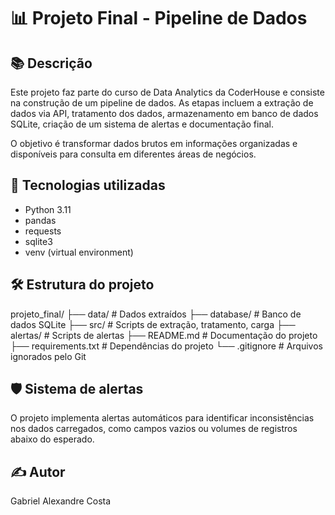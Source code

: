 # 📊 Projeto Final - Pipeline de Dados

## 📚 Descrição
Este projeto faz parte do curso de Data Analytics da CoderHouse e consiste na construção de um pipeline de dados. As etapas incluem a extração de dados via API, tratamento dos dados, armazenamento em banco de dados SQLite, criação de um sistema de alertas e documentação final.

O objetivo é transformar dados brutos em informações organizadas e disponíveis para consulta em diferentes áreas de negócios.

## 🚀 Tecnologias utilizadas
- Python 3.11
- pandas
- requests
- sqlite3
- venv (virtual environment)

## 🛠️ Estrutura do projeto

projeto_final/ 
├── data/ # Dados extraídos
├── database/ # Banco de dados SQLite 
├── src/ # Scripts de extração, tratamento, carga 
├── alertas/ # Scripts de alertas 
├── README.md # Documentação do projeto 
├── requirements.txt # Dependências do projeto 
└── .gitignore # Arquivos ignorados pelo Git


## 🛡️ Sistema de alertas

O projeto implementa alertas automáticos para identificar inconsistências nos dados carregados, como campos vazios ou volumes de registros abaixo do esperado.

## ✍️ Autor

Gabriel Alexandre Costa
